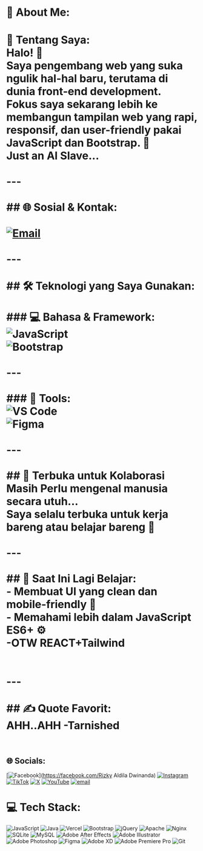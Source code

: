 # 💫 About Me:
# 💫 Tentang Saya:<br>Halo! 👋  <br>Saya pengembang web yang suka ngulik hal-hal baru, terutama di dunia front-end development.  <br>Fokus saya sekarang lebih ke membangun tampilan web yang rapi, responsif, dan user-friendly pakai **JavaScript** dan **Bootstrap**. 🚀<br>Just an AI Slave...<br><br>---<br><br>## 🌐 Sosial & Kontak:<br><br>[![Email](https://img.shields.io/badge/Email-D14836?style=for-the-badge&logo=gmail&logoColor=white)](mailto:rizkyaldila26@gmail.com)  <br><br>---<br><br>## 🛠️ Teknologi yang Saya Gunakan:<br><br>### 💻 Bahasa & Framework:<br>![JavaScript](https://img.shields.io/badge/-JavaScript-black?style=flat-square&logo=javascript)<br>![Bootstrap](https://img.shields.io/badge/-Bootstrap-563D7C?style=flat-square&logo=bootstrap)<br><br>---<br><br>### 🧰 Tools:<br>![VS Code](https://img.shields.io/badge/-VSCode-007ACC?style=flat-square&logo=visual-studio-code)<br>![Figma](https://img.shields.io/badge/-Figma-black?style=flat-square&logo=figma)<br><br>---<br><br>## 🤝 Terbuka untuk Kolaborasi<br>Masih Perlu mengenal manusia secara utuh...<br>Saya selalu terbuka untuk kerja bareng atau belajar bareng 🙌<br><br>---<br><br>## 🧠 Saat Ini Lagi Belajar:<br>- Membuat UI yang clean dan mobile-friendly 📱  <br>- Memahami lebih dalam JavaScript ES6+ ⚙️  <br>-OTW REACT+Tailwind<br><br><br>---<br><br>## ✍️ Quote Favorit:<br>AHH..AHH -Tarnished<br><br>


## 🌐 Socials:
[![Facebook](https://img.shields.io/badge/Facebook-%231877F2.svg?logo=Facebook&logoColor=white)](https://facebook.com/Rizky Aldila Dwinanda) [![Instagram](https://img.shields.io/badge/Instagram-%23E4405F.svg?logo=Instagram&logoColor=white)](https://instagram.com/rizkyadn26) [![TikTok](https://img.shields.io/badge/TikTok-%23000000.svg?logo=TikTok&logoColor=white)](https://tiktok.com/@cypherizzy) [![X](https://img.shields.io/badge/X-black.svg?logo=X&logoColor=white)](https://x.com/rizkyadn26) [![YouTube](https://img.shields.io/badge/YouTube-%23FF0000.svg?logo=YouTube&logoColor=white)](https://youtube.com/@Cypherhanzmp4) [![email](https://img.shields.io/badge/Email-D14836?logo=gmail&logoColor=white)](mailto:rizkyaldila26@gmail.com) 

# 💻 Tech Stack:
![JavaScript](https://img.shields.io/badge/javascript-%23323330.svg?style=for-the-badge&logo=javascript&logoColor=%23F7DF1E) ![Java](https://img.shields.io/badge/java-%23ED8B00.svg?style=for-the-badge&logo=openjdk&logoColor=white) ![Vercel](https://img.shields.io/badge/vercel-%23000000.svg?style=for-the-badge&logo=vercel&logoColor=white) ![Bootstrap](https://img.shields.io/badge/bootstrap-%238511FA.svg?style=for-the-badge&logo=bootstrap&logoColor=white) ![jQuery](https://img.shields.io/badge/jquery-%230769AD.svg?style=for-the-badge&logo=jquery&logoColor=white) ![Apache](https://img.shields.io/badge/apache-%23D42029.svg?style=for-the-badge&logo=apache&logoColor=white) ![Nginx](https://img.shields.io/badge/nginx-%23009639.svg?style=for-the-badge&logo=nginx&logoColor=white) ![SQLite](https://img.shields.io/badge/sqlite-%2307405e.svg?style=for-the-badge&logo=sqlite&logoColor=white) ![MySQL](https://img.shields.io/badge/mysql-4479A1.svg?style=for-the-badge&logo=mysql&logoColor=white) ![Adobe After Effects](https://img.shields.io/badge/Adobe%20After%20Effects-9999FF.svg?style=for-the-badge&logo=Adobe%20After%20Effects&logoColor=white) ![Adobe Illustrator](https://img.shields.io/badge/adobe%20illustrator-%23FF9A00.svg?style=for-the-badge&logo=adobe%20illustrator&logoColor=white) ![Adobe Photoshop](https://img.shields.io/badge/adobe%20photoshop-%2331A8FF.svg?style=for-the-badge&logo=adobe%20photoshop&logoColor=white) ![Figma](https://img.shields.io/badge/figma-%23F24E1E.svg?style=for-the-badge&logo=figma&logoColor=white) ![Adobe XD](https://img.shields.io/badge/Adobe%20XD-470137?style=for-the-badge&logo=Adobe%20XD&logoColor=#FF61F6) ![Adobe Premiere Pro](https://img.shields.io/badge/Adobe%20Premiere%20Pro-9999FF.svg?style=for-the-badge&logo=Adobe%20Premiere%20Pro&logoColor=white) ![Git](https://img.shields.io/badge/git-%23F05033.svg?style=for-the-badge&logo=git&logoColor=white)
